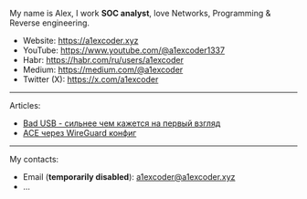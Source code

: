 My name is Alex, I work **SOC analyst**, love Networks, Programming & Reverse engineering.

- Website: https://a1excoder.xyz
- YouTube: https://www.youtube.com/@a1excoder1337
- Habr: https://habr.com/ru/users/a1excoder
- Medium: https://medium.com/@a1excoder
- Twitter (X): https://x.com/a1excoder

---

Articles:
- [Bad USB - сильнее чем кажется на первый взгляд](https://a1excoder.xyz/bad-usb-silnee-chem-kazhetsia-na-pervyi-vzgliad.html)
- [ACE через WireGuard конфиг](https://a1excoder.xyz/ace-cherez-wireguard-konfig.html)

---
My contacts:
- Email (**temporarily disabled**): a1excoder@a1excoder.xyz
- ...
